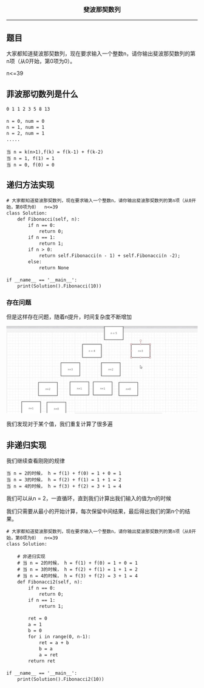 ### <center>斐波那契数列
***
## 题目

大家都知道斐波那契数列，现在要求输入一个整数n，请你输出斐波那契数列的第n项（从0开始，第0项为0）。

n<=39

## 菲波那切数列是什么

```
0 1 1 2 3 5 8 13

n = 0, num = 0
n = 1, num = 1
n = 2, num = 1
.....

当 n = k(n>1),f(k) = f(k-1) + f(k-2)
当 n = 1, f(1) = 1
当 n = 0, f(0) = 0
```



## 递归方法实现

```
# 大家都知道斐波那契数列，现在要求输入一个整数n，请你输出斐波那契数列的第n项（从0开始，第0项为0）  n<=39
class Solution:
    def Fibonacci(self, n):
        if n == 0:
            return 0;
        if n == 1:
            return 1;
        if n > 0:
            return self.Fibonacci(n - 1) + self.Fibonacci(n -2);
        else:
            return None

if __name__ == '__main__':
    print(Solution().Fibonacci(10))
```

### 存在问题

但是这样存在问题，随着n提升，时间复杂度不断增加

![image-20200422211936865](images/image-20200422211936865.png)

我们发现对于某个值，我们重复计算了很多遍



## 非递归实现

我们继续查看刚刚的规律

```
当 n = 2的时候， h = f(1) + f(0) = 1 + 0 = 1
当 n = 3的时候， h = f(2) + f(1) = 1 + 1 = 2
当 n = 4的时候， h = f(3) + f(2) = 3 + 1 = 4
```

我们可以从n = 2，一直循环，直到我们计算出我们输入的值为n的时候

我们只需要从最小的开始计算，每次保留中间结果，最后得出我们的第n个的结果。

```
# 大家都知道斐波那契数列，现在要求输入一个整数n，请你输出斐波那契数列的第n项（从0开始，第0项为0）  n<=39
class Solution:

    # 非递归实现
    # 当 n = 2的时候， h = f(1) + f(0) = 1 + 0 = 1
    # 当 n = 3的时候， h = f(2) + f(1) = 1 + 1 = 2
    # 当 n = 4的时候， h = f(3) + f(2) = 3 + 1 = 4
    def Fibonacci2(self, n):
        if n == 0:
            return 0;
        if n == 1:
            return 1;

        ret = 0
        a = 1
        b = 0
        for i in range(0, n-1):
            ret = a + b
            b = a
            a = ret
        return ret

if __name__ == '__main__':
    print(Solution().Fibonacci2(10))
```

